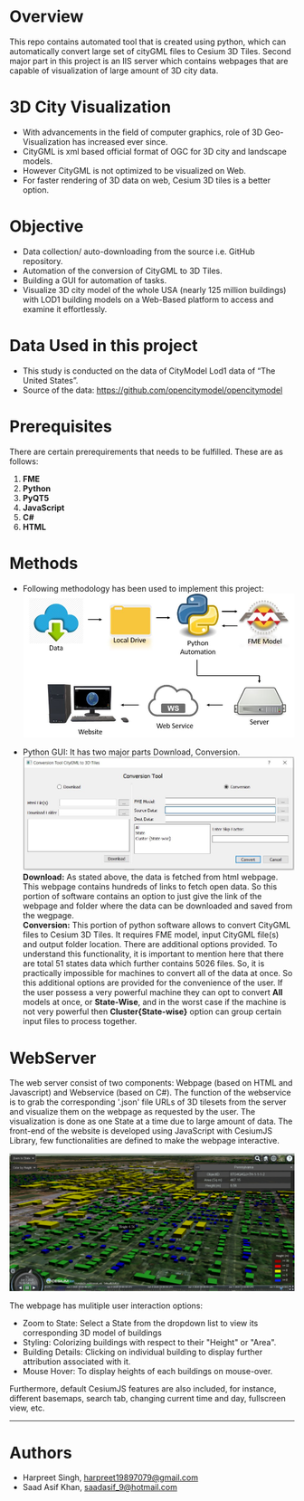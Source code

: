 # Overview
This repo contains automated tool that is created using python, which can automatically convert large set of cityGML files to Cesium 3D Tiles. 
Second major part in this project is an IIS server which contains webpages that are capable of visualization of large amount of 3D city data.

# 3D City Visualization
* With advancements in the field of computer graphics, role of 3D Geo-Visualization has increased ever since.
* CityGML is xml based official format of OGC for 3D city and landscape models.
* However CityGML is not optimized to be visualized on Web.
* For faster rendering of 3D data on web, Cesium 3D tiles is a better option.

# Objective
* Data collection/ auto-downloading from the source i.e. GitHub repository. 
* Automation of the conversion of CityGML to 3D Tiles.
* Building a GUI for automation of tasks.
* Visualize 3D city model of the whole USA (nearly 125 million buildings) with LOD1 building models on a Web-Based platform to access and examine it effortlessly. 

# Data Used in this project
* This study is conducted on the data of CityModel Lod1 data of “The United States”. 
* Source of the data: https://github.com/opencitymodel/opencitymodel

# Prerequisites
There are certain prerequirements that needs to be fulfilled. These are as follows: 
1. **FME** 
2. **Python** 
3. **PyQT5**
4. **JavaScript**
5. **C#**
6. **HTML**

# Methods
* Following methodology has been used to implement this project:
![](https://github.com/82siha1mpg/3DCityVisualization/blob/master/Image/Methodology.JPG)

* Python GUI: It has two major parts Download, Conversion.
![](https://github.com/82siha1mpg/3DCityVisualization/blob/master/Image/PythonGUI.JPG)
  **Download:** As stated above, the data is fetched from html webpage. This webpage contains hundreds of links to fetch open data. So this portion of software contains an option to just give the link of the webpage and folder where the data can be downloaded and saved from the wegpage. </br>
  **Conversion:** This portion of python software allows to convert CityGML files to Cesium 3D Tiles. It requires FME model, input CityGML file(s) and output folder location. There are additional options provided. To understand this functionality, it is important to mention here that there are total 51 states data which further contains 5026 files. So, it is practically impossible for machines to convert all of the data at once. So this additional options are provided for the convenience of the user. If the user possess a very powerful machine they can opt to convert **All** models at once, or **State-Wise**, and  in the worst case if the machine is not very powerful then **Cluster{State-wise}** option can group certain input files to process together. 
  
 # WebServer
The web server consist of two components: Webpage (based on HTML and Javascript) and Webservice (based on C#). The function of the webservice is to grab the corresponding '.json' file URLs of 3D tilesets from the server and visualize them on the webpage as requested by the user. The visualization is done as one State at a time due to large amount of data. The front-end of the website is developed using JavaScript with CesiumJS Library, few functionalities are defined to make the webpage interactive.  
 
 ![](Image/WebPage.jpg)
 
The webpage has mulitiple user interaction options:
 * Zoom to State: Select a State from the dropdown list to view its corresponding 3D model of buildings
 * Styling: Colorizing buildings with respect to their "Height" or "Area".
 * Building Details: Clicking on individual building to display further attribution associated with it.
 * Mouse Hover: To display heights of each buildings on mouse-over.

Furthermore, default CesiumJS features are also included, for instance, different basemaps, search tab, changing current time and day, fullscreen view, etc.

 ---
  

# Authors
* Harpreet Singh, harpreet19897079@gmail.com 
* Saad Asif Khan, saadasif_9@hotmail.com

